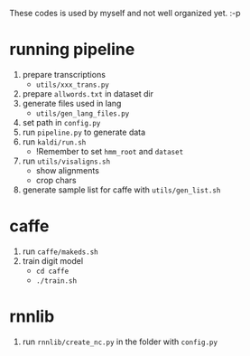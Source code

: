 These codes is used by myself and not well organized yet. :-p

# running pipeline 

1. prepare transcriptions
    - `utils/xxx_trans.py`
2. prepare `allwords.txt` in dataset dir
3. generate files used in lang
    - `utils/gen_lang_files.py`
4. set path in `config.py`
5. run `pipeline.py` to generate data
6. run `kaldi/run.sh`
    - !Remember to set `hmm_root` and `dataset`
7. run `utils/visaligns.sh`
    - show alignments
    - crop chars
8. generate sample list for caffe with `utils/gen_list.sh`

# caffe

1. run `caffe/makeds.sh`
2. train digit model 
    - `cd caffe`
    - `./train.sh`


# rnnlib

1. run `rnnlib/create_nc.py` in the folder with `config.py`